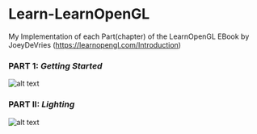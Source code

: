 # Learn-LearnOpenGL
My Implementation of each Part(chapter) of the LearnOpenGL EBook by JoeyDeVries  (https://learnopengl.com/Introduction)


### PART 1: *Getting Started*
![alt text](https://github.com/tic-tacs/Learn-LearnOpenGL/blob/main/DemoGifs/Part1.gif) 

### PART II: *Lighting*
![alt text](https://github.com/tic-tacs/Learn-LearnOpenGL/blob/main/DemoGifs/Part2.gif?raw=true) 
